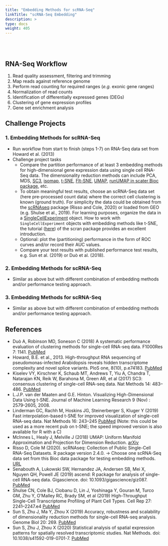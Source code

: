 ```yaml
---
title: "Embedding Methods for scRNA-Seq"
linkTitle: "scRNA-Seq Embedding"
description: >
type: docs
weight: 405
---
```


<br></br>

## RNA-Seq Workflow  

1. Read quality assessment, filtering and trimming 
2. Map reads against reference genome 
3. Perform read counting for required ranges (_e.g._ exonic gene ranges)
4. Normalization of read counts
5. Identification of differentially expressed genes (DEGs)
6. Clustering of gene expression profiles 
7. Gene set enrichment analysis

## Challenge Projects

### 1. Embedding Methods for scRNA-Seq 

+ Run workflow from start to finish (steps 1-7) on RNA-Seq data set from Howard et al. (2013)
+ Challenge project tasks
    + Compare the partition performance of at least 3 embedding methods for high-dimensional gene expression data using single cell RNA-Seq data. The dimensionality reduction methods can include PCA, MDS, [SC3](http://bioconductor.org/packages/release/bioc/html/SC3.html), [isomap](https://bioconductor.org/packages/release/bioc/html/RDRToolbox.html), [t-SNE](https://cran.r-project.org/web/packages/Rtsne/), [FIt-SNE](https://github.com/KlugerLab/FIt-SNE), [UMAP](https://cran.r-project.org/web/packages/umap/index.html), [runUMAP in scater Bioc package](https://bioconductor.org/packages/release/bioc/vignettes/scater/inst/doc/overview.html), etc. 
    + To obtain meaningful test results, choose an scRNA-Seq data set (here pre-processed count data) where the correct cell clustering is known (ground truth). For simplicity the data could be obtained from the [scRNAseq](https://bioconductor.org/packages/release/data/experiment/html/scRNAseq.html) package (Risso and Cole, 2020) or loaded from GEO (e.g. Shulse et al., 2019). For learning purposes, organize the data in a [SingleCellExperiment](https://bioconductor.org/packages/3.12/bioc/html/SingleCellExperiment.html) object. How to work with `SingleCellExperiment` objects with embedding methods like t-SNE, the tutorial ([here](https://bioconductor.org/packages/3.12/bioc/vignettes/scran/inst/doc/scran.html)) of the scran package provides an excellent introduction. 
    + Optional: plot the (partitioning) performance in the form of ROC curves and/or record their AUC values.
    + Compare your test results with published performance test results, e.g. Sun et al. (2019) or Duò et al. (2018).

### 2. Embedding Methods for scRNA-Seq 

+ Similar as above but with different combination of embedding methods and/or performance testing approach.

### 3. Embedding Methods for scRNA-Seq 

+ Similar as above but with different combination of embedding methods and/or performance testing approach.

## References

+ Duò A, Robinson MD, Soneson C (2018) A systematic performance evaluation of clustering methods for single-cell RNA-seq data. F1000Res 7: 1141. [PubMed](https://pubmed.ncbi.nlm.nih.gov/30271584/)
+ Howard, B.E. et al., 2013. High-throughput RNA sequencing of pseudomonas-infected Arabidopsis reveals hidden transcriptome complexity and novel splice variants. PloS one, 8(10), p.e74183. [PubMed](http://www.ncbi.nlm.nih.gov/pubmed/24098335)
+ Kiselev VY, Kirschner K, Schaub MT, Andrews T, Yiu A, Chandra T, Natarajan KN, Reik W, Barahona M, Green AR, et al (2017) SC3: consensus clustering of single-cell RNA-seq data. Nat Methods 14: 483–486. [PubMed](https://pubmed.ncbi.nlm.nih.gov/28346451/)
+ L.J.P. van der Maaten and G.E. Hinton. Visualizing High-Dimensional Data Using t-SNE. Journal of Machine Learning Research 9 (Nov) : 2579-2605, 2008. 
+ Linderman GC, Rachh M, Hoskins JG, Steinerberger S, Kluger Y (2019) Fast interpolation-based t-SNE for improved visualization of single-cell RNA-seq data. Nat Methods 16: 243–245 [PubMed](https://www.ncbi.nlm.nih.gov/pmc/articles/PMC6402590/) (Note: this could be used as a more recent pub on t-SNE; the speed improved version is also available for R with a C)
+ McInnes L, Healy J, Melville J (2018) UMAP: Uniform Manifold Approximation and Projection for Dimension Reduction. [arXiv](https://arxiv.org/abs/1802.03426) 
+ Risso D, Cole M (2020). scRNAseq: Collection of Public Single-Cell RNA-Seq Datasets. R package version 2.4.0. -> Choose one scRNA-Seq data set from this Bioc data package for testing embedding methods. [URL](https://bioconductor.org/packages/release/data/experiment/html/scRNAseq.html)
+ Senabouth A, Lukowski SW, Hernandez JA, Andersen SB, Mei X, Nguyen QH, Powell JE (2019) ascend: R package for analysis of single-cell RNA-seq data. Gigascience. doi: 10.1093/gigascience/giz087. [PubMed](https://pubmed.ncbi.nlm.nih.gov/31505654/)
+ Shulse CN, Cole BJ, Ciobanu D, Lin J, Yoshinaga Y, Gouran M, Turco GM, Zhu Y, O’Malley RC, Brady SM, et al (2019) High-Throughput Single-Cell Transcriptome Profiling of Plant Cell Types. Cell Rep 27: 2241–2247.e4 [PubMed](https://pubmed.ncbi.nlm.nih.gov/31091459/)
+ Sun S, Zhu J, Ma Y, Zhou X (2019) Accuracy, robustness and scalability of dimensionality reduction methods for single-cell RNA-seq analysis. Genome Biol 20: 269. [PubMed](https://pubmed.ncbi.nlm.nih.gov/31823809/)
+ Sun S, Zhu J, Zhou X (2020) Statistical analysis of spatial expression patterns for spatially resolved transcriptomic studies. Nat Methods. doi: 10.1038/s41592-019-0701-7. [PubMed](https://pubmed.ncbi.nlm.nih.gov/31988518/)








